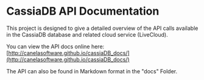 CassiaDB API Documentation
=========


This project is designed to give a detailed overview of the API calls available in the CassiaDB database and related cloud service (LiveCloud).

You can view the API docs online here: 
[http://canelasoftware.github.io/cassiaDB_docs/](http://canelasoftware.github.io/cassiaDB_docs/)

The API can also be found in Markdown format in the "docs" Folder.